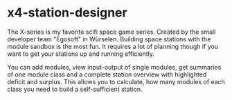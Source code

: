 # x4-station-designer

The X-series is my favorite scifi space game series. Created by the small developer team "Egosoft" in Würselen. Building space stations with the module sandbox is the most fun. It requires a lot of planning though if you want to get your stations up and running efficiently.

You can add modules, view input-output of single modules, get summaries of one module class and a complete station overview with highlighted deficit and surplus. This allows you to calculate, how many modules of each class you need to build a self-sufficient station.
